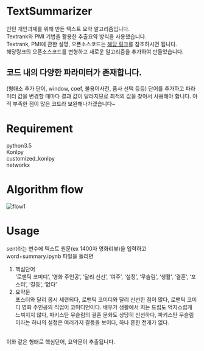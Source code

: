 # TextSummarizer
인턴 개인과제를 위해 만든 텍스트 요약 알고리즘입니다.<br>Textrank와 PMI 기법을 활용한 추출요약 방식을 사용했습니다.<br>Textrank, PMI에 관한 설명, 오픈소스코드는 [해당 링크](https://bab2min.tistory.com/552)를 참조하시면 됩니다.<br>
해당링크의 오픈소스코드를 변형하고 새로운 알고리즘을 추가하여 만들었습니다.
<br>
## 코드 내의 다양한 파라미터가 존재합니다.
(형태소 추가 단어, window, coef, 불용어사전, 품사 선택 등등)
단어를 추가하고 파라미터 값을 변경할 때마다 결과 값이 달라지므로 최적의 값을 찾아서 사용해야 합니다.
아직 부족한 점이 많은 코드라 보완해나가겠습니다~

# Requirement
python3.5<br>
Konlpy<br>
customized_konlpy<br>
networkx<br>

# Algorithm flow

![flow1](https://user-images.githubusercontent.com/43260218/46671897-f95d8980-cc10-11e8-9e17-ba0ac6335ece.PNG)

# Usage

sent라는 변수에 텍스트 원문(ex 1400자 영화리뷰)을 입력하고 word+summary.ipynb 파일을 돌리면<br>
1. 핵심단어<br>
‘로맨틱 코미디’, ‘영화 주인공’, ‘달리 신선’, ‘여주’, ‘설정’, ‘무슬림’, ‘생활’, ‘결혼’, ‘포스터’, ‘갈등’, ‘없다’
2. 요약문<br>
포스터와 달리 몹시 세련되다, 로맨틱 코미디와 달리 신선한 점이 많다, 로맨틱 코미디 영화 주인공의 직업이 코미디언이다. 배우가 생활에서 치는 드립도 억지스럽게 느껴지지 않다, 파키스탄 무슬림의 결혼 문화도 상당히 신선하다, 파키스탄 무슬림이라는 하나의 설정은 여러가지 갈등을 보이다, 하나 흔한 전개가 없다.
<br>
이와 같은 형태로 핵심단어, 요약문이 추출됩니다.
